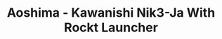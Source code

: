 ---
layout: product
title: "Aoshima - Kawanishi Nik3-Ja With Rockt Launcher"
price: "TBA" 
desc: "N/A"
img_path: "/assets/img/AO11720.jpg"
brand: "N/A"
available: false
special_offer: false
new: false
soon: false
cat: "010000"
subcat: "013700"
subsubcat: "0N/A"
sifra: "AO11720"
popular: false
---